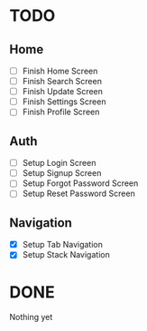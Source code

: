 # TODO
## Home
- [ ] Finish Home Screen
- [ ] Finish Search Screen
- [ ] Finish Update Screen
- [ ] Finish Settings Screen
- [ ] Finish Profile Screen
## Auth
- [ ] Setup Login Screen
- [ ] Setup Signup Screen
- [ ] Setup Forgot Password Screen
- [ ] Setup Reset Password Screen
## Navigation
- [x] Setup Tab Navigation
- [x] Setup Stack Navigation
# DONE
Nothing yet